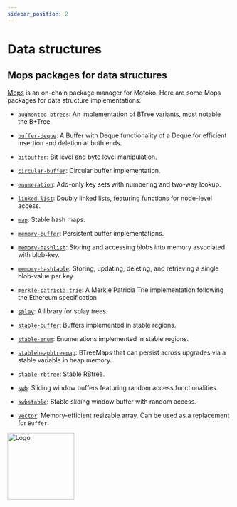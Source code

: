 ```yaml
---
sidebar_position: 2
---
```


# Data structures

## Mops packages for data structures

[Mops](https://mops.one/) is an on-chain package manager for Motoko. Here are some Mops packages for data structure implementations:

- [`augmented-btrees`](https://mops.one/augmented-btrees): An implementation of BTree variants, most notable the B+Tree.

- [`buffer-deque`](https://mops.one/buffer-deque): A Buffer with Deque functionality of a Deque for efficient insertion and deletion at both ends.

- [`bitbuffer`](https://mops.one/bitbuffer): Bit level and byte level manipulation.

- [`circular-buffer`](https://mops.one/circular-buffer): Circular buffer implementation.

- [`enumeration`](https://mops.one/enumeration): Add-only key sets with numbering and two-way lookup.

- [`linked-list`](https://mops.one/linked-list): Doubly linked lists, featuring functions for node-level access.

- [`map`](https://mops.one/map): Stable hash maps.

- [`memory-buffer`](https://mops.one/memory-buffer): Persistent buffer implementations.

- [`memory-hashlist`](https://mops.one/memory-hashlist): Storing and accessing blobs into memory associated with blob-key.

- [`memory-hashtable`](https://mops.one/memory-hashtable): Storing, updating, deleting, and retrieving a single blob-value per key.

- [`merkle-patricia-trie`](https://mops.one/merkle-patricia-trie): A Merkle Patricia Trie implementation following the Ethereum specification

- [`splay`](https://mops.one/splay): A library for splay trees.

- [`stable-buffer`](https://mops.one/stable-buffer): Buffers implemented in stable regions.

- [`stable-enum`](https://mops.one/stable-enum): Enumerations implemented in stable regions.

- [`stableheapbtreemap`](https://mops.one/stableheapbtreemap): BTreeMaps that can persist across upgrades via a stable variable in heap memory.

- [`stable-rbtree`](https://mops.one/stable-rbtree): Stable RBtree.

- [`swb`](https://mops.one/swb): Sliding window buffers featuring random access functionalities.

- [`swbstable`](https://mops.one/swbstable): Stable sliding window buffer with random access.

- [`vector`](https://mops.one/vector): Memory-efficient resizable array. Can be used as a replacement for `Buffer`.


<img src="https://github.com/user-attachments/assets/844ca364-4d71-42b3-aaec-4a6c3509ee2e" alt="Logo" width="150" height="150" />
